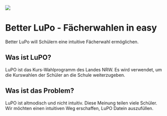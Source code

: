 <img src="https://i.imgur.com/6Wx5vVQ.png">
<h1>Better LuPo - Fächerwahlen in easy</h1>
Better LuPo will Schülern eine intuitive Fächerwahl ermöglichen.

<h2>Was ist LuPO?</h2>
LuPO ist das Kurs-Wahlprogramm des Landes NRW.
Es wird verwendet, um die Kurswahlen der Schüler an die Schule weiterzugeben.

<h2>Was ist das Problem?</h2>
LuPO ist altmodisch und nicht intuitiv. Diese Meinung teilen viele Schüler.
Wir möchten einen intuitiven Weg erschaffen, LuPO Datein auszufüllen.
